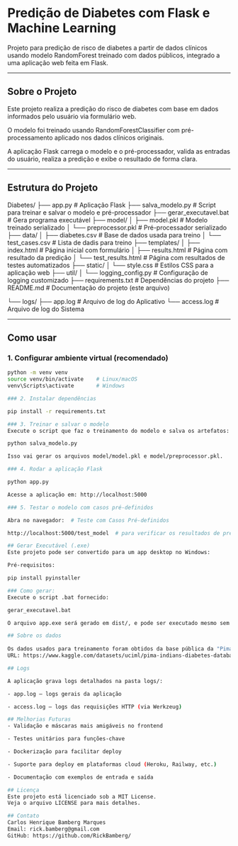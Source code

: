 # Predição de Diabetes com Flask e Machine Learning

Projeto para predição de risco de diabetes a partir de dados clínicos usando modelo RandomForest treinado com dados públicos, integrado a uma aplicação web feita em Flask.

---

## Sobre o Projeto

Este projeto realiza a predição do risco de diabetes com base em dados informados pelo usuário via formulário web.

O modelo foi treinado usando RandomForestClassifier com pré-processamento aplicado nos dados clínicos originais.

A aplicação Flask carrega o modelo e o pré-processador, valida as entradas do usuário, realiza a predição e exibe o resultado de forma clara.

---

## Estrutura do Projeto

Diabetes/
├── app.py  # Aplicação Flask
├── salva_modelo.py  # Script para treinar e salvar o modelo e pré-processador
├── gerar_executavel.bat  # Gera programa executável
├── model/
│   ├── model.pkl  # Modelo treinado serializado
│   └── preprocessor.pkl  # Pré-processador serializado
├── data/
│   ├── diabetes.csv  # Base de dados usada para treino
│   └── test_cases.csv  # Lista de dadis para treino
├── templates/
│   ├── index.html  # Página inicial com formulário
│   ├── results.html  # Página com resultado da predição
│   └── test_results.html  # Página com resultados de testes automatizados
├── static/
│   └── style.css  # Estilos CSS para a aplicação web
├── util/
│   └── logging_config.py  # Configuração de logging customizado
├── requirements.txt   # Dependências do projeto
├── README.md  # Documentação do projeto (este arquivo)

└── logs/
    ├── app.log  # Arquivo de log do Aplicativo
    └── access.log  # Arquivo de log do Sistema

---

## Como usar

### 1. Configurar ambiente virtual (recomendado)

```bash
python -m venv venv
source venv/bin/activate    # Linux/macOS
venv\Scripts\activate       # Windows

### 2. Instalar dependências

pip install -r requirements.txt

### 3. Treinar e salvar o modelo
Execute o script que faz o treinamento do modelo e salva os artefatos:

python salva_modelo.py

Isso vai gerar os arquivos model/model.pkl e model/preprocessor.pkl.

### 4. Rodar a aplicação Flask

python app.py

Acesse a aplicação em: http://localhost:5000

### 5. Testar o modelo com casos pré-definidos

Abra no navegador:  # Teste com Casos Pré-definidos

http://localhost:5000/test_model  # para verificar os resultados de predição em um conjunto de testes localizado em data/test_cases.csv.

## Gerar Executável (.exe)
Este projeto pode ser convertido para um app desktop no Windows:

Pré-requisitos:

pip install pyinstaller

### Como gerar:
Execute o script .bat fornecido:

gerar_executavel.bat

O arquivo app.exe será gerado em dist/, e pode ser executado mesmo sem Python instalado.

## Sobre os dados 
 
Os dados usados para treinamento foram obtidos da base pública da "Pima Indians Diabetes Database", 
URL: https://www.kaggle.com/datasets/uciml/pima-indians-diabetes-database.

## Logs

A aplicação grava logs detalhados na pasta logs/:

- app.log — logs gerais da aplicação

- access.log — logs das requisições HTTP (via Werkzeug)

## Melhorias Futuras  
- Validação e máscaras mais amigáveis no frontend

- Testes unitários para funções-chave

- Dockerização para facilitar deploy

- Suporte para deploy em plataformas cloud (Heroku, Railway, etc.)

- Documentação com exemplos de entrada e saída

## Licença
Este projeto está licenciado sob a MIT License.
Veja o arquivo LICENSE para mais detalhes.

## Contato
Carlos Henrique Bamberg Marques
Email: rick.bamberg@gmail.com
GitHub: https://github.com/RickBamberg/






